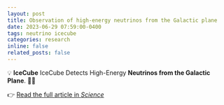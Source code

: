 ```yaml
---
layout: post
title: Observation of high-energy neutrinos from the Galactic plane
date: 2023-06-29 07:59:00-0400
tags: neutrino icecube
categories: research
inline: false
related_posts: false
---
```


💡 **IceCube** IceCube Detects High-Energy **Neutrinos from the Galactic Plane**. 🌌🔬

👉 [Read the full article in *Science*](https://www.science.org/doi/10.1126/science.adc9818)
